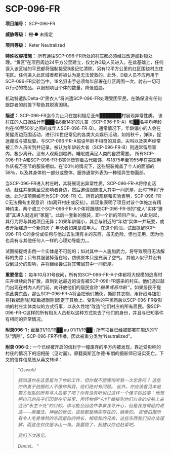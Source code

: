 # SCP-096-FR

**项目编号：**  SCP-096-FR

**威胁等级：**  <span style='text-decoration: line-through;'>&#27225; &#9679;</span> 未指定

**项目等级：**  Keter Neutralized

**特殊收容措施：**  所有通往SCP-096-FR所处的村庄都必须经过改道或封锁处理。“黄区”在项目周边24平方公里建立，仅允许3级人员进入。在此基础上，任何误入该区域的平民都将强制接受B级记忆清除。另有12平方公里的红区围绕村庄住宅区。任何进入此区域者都将被认为是无法营救的。此外，D级人员不应再用于SCP-096-FR实验当中。18名狙击手必须每年部署在红区周围一次，射击一切可以行动的物品，以限制项目个体的数量，降低威胁。

机动特遣队Delta-0“黑衣人”将派遣SCP-096-FR处理受困平民，在确保没有任何跟踪者的前提下帮助其脱离困境。

**描述：**  SCP-096-FR迄今为止只在加利福尼亚州███████村展现异常性质。 该村庄的人口据估计有███名8至14岁的儿童（SCP-096-FR-A）和██名平均年龄约在40至50岁之间的成年人SCP-096-FR-B）。通常情况下，年龄偏小的人会在房屋周边范围活动，进行20世纪常见的各类大众娱乐活动，如裆秋千，弹珠，捉迷藏或与猫玩耍。与SCP-096-FR-A假设年龄不相符的耳语，尖叫以及笑声经常被工作人员听到并记录。被认为年龄较大者（SCP-096-FR-B）则通常留居室内，极少离开。没有人观察到喂养，睡眠或满足人类的自然需要。 所有SCP-096-FR-A和SCP-096-FR-B实体皆穿着古代服饰，与1875年至1955年在美国用作庆祝万圣节的服装相似。在100％的情况下，这些服装掩盖了个人的面部的58％，以及其身体的一部分或整体。服饰通常外表为一种怪异生物面部。


当SCP-096-FR进入村庄时，其将展现出异常性质。SCP-096-FR-A将停止活动，赶往并聚集至受影响者身边，然后邀请跟随进入其中一间房屋，此时“审判”开始。此时该项目编号为SCP-096-FR-C。所有的观察和实验表明，SCP-096-FR-C无法拥有主观意识（如离开村庄或反抗）。此现象表明了项目对该个体施加有精神约束。两个或三个SCP-096-FR-A个体将跟随SCP-096-FR-B的“成人”实体“邀请”其进入就近的“家庭”。此后一套新的服装，即一个新的项目产生。从此刻起，其行为将与其他项目无异；如果年龄偏小，其会与附近的“年幼”实体一并玩耍，或者开始建造一个新的房子 年长者如果是成年人。 在这个阶段，试图提醒SCP-096-FR-C的身份或任何与他过去生活有关的东西，虽无危险，但也无用，因为他也具有与其他任何人一样的心理劝导能力。。

试图捕捉或击倒一个实体是不可能的；如对其中一人施加武力，将导致项目无法解释的失踪；只有其服装掉落在地，仿佛原本只是充满了空气。 其他人似乎并没有受到过分的影响，并将继续尝试将其带回其中一间房屋。


**重要信息：**  每年10月31号夜间，所有的SCP-096-FR-A个体都将大规模的逃离村庄并继续向外扩散，直到到达最近的没有被SCP-096-FR感染的村庄。他们通过敲门出现在村内人的门前，向开放他们的居民宣称“*糖果或恶作剧* ”。如果居民不提供此类东西，那么SCP-096-FR-A将会把他们捕获，撕除其衣物，用针线与钮扣将[数据删除]和[数据删除]固定于其脸上。受影响的平民然后以SCP-096-FR受影响的村庄实体类似的方式行事，以永久性地“改造”他们村庄的所有居民。像SCP-096-FR-C这样的所有相关人员都以这种方式失去了他们的身份，并且与已知事件有相同的异常情况。

**附录096-1 :**  截至31/10/19██ au 01/11/19██ : 所有项目已经被部署在周边的军队“清除”，SCP-096-FR不传播，因此被重分类为“Neutralized”。

**附录 096-2 :**  一个已经被开启的信封于一幢废弃的平方内被发现，靠近受影响的村庄的情况下的旧相册（见对面）。原籍奥斯瓦尔德·布朗的摄影师已证实死亡。下文的信件信息皆从英文转译：


> "*Oswald* 
> 
> <em>&#25105;&#30693;&#36947;&#20320;&#22312;&#36825;&#37324;&#26159;&#20026;&#20102;&#20320;&#30340;&#24037;&#20316;&#65292;&#20294;&#20320;&#23601;&#19981;&#33021;&#21738;&#24597;&#21548;&#25105;&#19968;&#27425;&#24544;&#21578;&#21527;&#65311;
&#36825;&#20123;&#20320;&#28909;&#34935;&#20110;&#25293;&#25668;&#30340;&#20154;&#19981;&#20687;&#20320;&#21644;&#25105;&#65292;&#20182;&#20204;&#32477;&#23545;&#26377;&#38382;&#39064;&#12290;
&#27492;&#22806;&#65292;&#20320;&#24212;&#35813;&#30475;&#35265;&#26412;&#22320;&#35686;&#26041;&#24352;&#36148;&#30340;&#25152;&#26377;&#23547;&#20154;&#21551;&#20107;&#20102;&#21543;&#65311;&#20320;&#26377;&#27809;&#26377;&#21548;&#35828;&#36807;&#36825;&#26679;&#19968;&#20010;&#20667;&#23376;&#30340;&#25925;&#20107;&#65306;&#20182;&#24819;&#25226;&#33258;&#24049;&#30340;&#23401;&#23376;&#20204;&#22234;&#31105;&#22312;&#29282;&#31548;&#37324;&#65292;&#29992;&#24618;&#29289;&#23558;&#8220;&#23427;&#20204;&#8221;&#23233;&#25509;&#21040;&#20182;&#20204;&#33258;&#36523;&#30340;&#30382;&#32932;&#19978;&#26469;&#36798;&#21040;&#8220;&#27704;&#29983;&#19981;&#27515;&#8221;&#30340;&#30446;&#30340;&#12290;&#20320;&#21487;&#33021;&#20250;&#22240;&#36825;&#20214;&#20107;&#25343;&#25105;&#23547;&#24320;&#24515;&#65292;&#20294;&#26159;&#25105;&#35273;&#24471;&#20182;&#30340;&#35828;&#27861;&#8212;&#8212;&#40657;&#39764;&#27861;&#65292;&#31070;&#31192;&#30340;&#20570;&#27861;&#65292;&#36825;&#20123;&#37117;&#26159;&#30830;&#23454;&#23384;&#22312;&#30340;&#65292;&#30899;&#32032;&#30340;&#12290;
&#21363;&#20351;&#25293;&#25668;&#25152;&#26377;&#20196;&#20154;&#27611;&#39592;&#24730;&#28982;&#30340;&#19996;&#35199;&#26159;&#20320;&#30340;&#29305;&#38271;&#65292;&#30456;&#20449;&#25105;&#30340;&#20804;&#24351;&#65292;&#36825;&#20123;&#19996;&#35199;&#25105;&#20204;&#27809;&#21150;&#27861;&#29702;&#35299;&#65292;&#32780;&#36825;&#20063;&#20165;&#20165;&#26159;&#20912;&#23665;&#19968;&#35282;&#12290;&#25105;&#35201;&#36305;&#20102;&#65292;&#25105;&#24314;&#35758;&#20320;&#20063;&#36214;&#32039;&#21543;&#12290;</em>
> 
> *我们下次再见。* 
> 
> *Daniel。* "
> 


